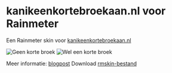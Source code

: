 
# kanikeenkortebroekaan.nl voor Rainmeter
Een Rainmeter skin voor [kanikeenkortebroekaan.nl](kanikeenkortebroekaan.nl)

![Geen korte broek](https://i.imgur.com/W03ODn6.png)
![Wel een korte broek](https://i.imgur.com/C7Fix0a.png)


Meer informatie: [blogpost](joszuijderwijk.nl/kortebroek)
Download [rmskin-bestand]()

